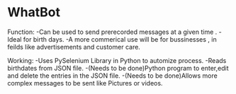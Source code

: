 # WhatBot
Function:
-Can be used to send prerecorded messages at a given time .
-Ideal for birth days.
-A more commerical use will be for bussinesses , in feilds like advertisements and customer care.

Working:
-Uses PySelenium Library in Python to automize process.
-Reads birthdates from JSON file.
-(Needs to be done)Python program to enter,edit and delete the entries in the JSON file.
-(Needs to be done)Allows more complex messages to be sent like Pictures or videos.
